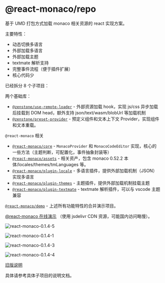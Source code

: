 # @react-monaco/repo

基于 UMD 打包方式加载 monaco 相关资源的 react 实现方案。

主要特性：

- 动态切换多语言
- 外部加载多语言
- 外部加载主题
- textmate 解析支持
- 完整事件流程（便于插件扩展）
- 核心代码少

已经拆分 8 个子项目：

两个基础库：

- [`@zenstone/use-remote-loader`](./packages/use-remote-loader) - 外部资源加载 hook，实现 js/css 异步加载后挂载到 DOM head，额外支持 json/text/wasm/blobUrl 等加载机制
- [`@zenstone/preset-provider`](./packages/preset-provider) - 预定义组件和文本上下文 Provider，实现组件和文本重载。

`@react-monaco` 相关

- [`@react-monaco/core`](./packages/react-monaco) - `MonacoProvider` 和 `MonacoCodeEditor` 实现，核心的一些方法（主题判断，可配置化，事件抽象封装等）
- [`@react-monaco/assets`](./packages/assets) - 相关资产，包含 monaco 0.52.2 本体/locales/themes/tmLanguages 等。
- [`@react-monaco/plugin-locale`](./packages/plugin-locale) - 多语言插件，提供外部加载机制（JSON）实现多语言
- [`@react-monaco/plugin-themes`](./packages/plugin-themes) - 主题插件，提供外部加载机制挂载主题
- [`@react-monaco/plugin-textmate`](./packages/plugin-textmate) - textmate 解析插件，可以与 vscode 主题兼容

[`@react-monaco/demo`](./packages/demo) - 上述所有功能特性的合并演示项目。 

[@react-monaco 在线演示](https://static.kephp.com/react-monaco/0.1.4/index.html) （使用 jsdelivr CDN 资源，可能国内访问略慢）。

![react-monaco-0.1.4-5](https://doc-assets.janpoem.workers.dev/images/react-monaco-0.1.4-5.png)

![react-monaco-0.1.4-1](https://doc-assets.janpoem.workers.dev/images/react-monaco-0.1.4-1.png)

![react-monaco-0.1.4-3](https://doc-assets.janpoem.workers.dev/images/react-monaco-0.1.4-3.png)

![react-monaco-0.1.4-4](https://doc-assets.janpoem.workers.dev/images/react-monaco-0.1.4-4.png)

[旧版说明](https://github.com/janpoem/react-monaco/blob/main/docs/README_OLD.md)

具体请参考具体子项目的说明文档。

